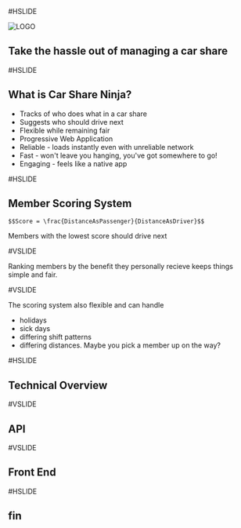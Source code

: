#HSLIDE

![LOGO](https://carshare.ninja/assets/icons/android-chrome-192x192.png)

## Take the hassle out of managing a car share

#HSLIDE

## What is Car Share Ninja?

- Tracks of who does what in a car share <!-- .element: class="fragment" data-fragment-index="1" -->
- Suggests who should drive next <!-- .element: class="fragment" data-fragment-index="2" -->
- Flexible while remaining fair <!-- .element: class="fragment" data-fragment-index="3" -->
- Progressive Web Application <!-- .element: class="fragment" data-fragment-index="4" -->
 - Reliable - loads instantly even with unreliable network
 - Fast - won't leave you hanging, you've got somewhere to go!
 - Engaging - feels like a native app

#HSLIDE

## Member Scoring System

`$$Score = \frac{DistanceAsPassenger}{DistanceAsDriver}$$`

Members with the lowest score should drive next <!-- .element: class="fragment" data-fragment-index="2" -->

#VSLIDE

Ranking members by the benefit they personally recieve keeps things simple and fair.

#VSLIDE

The scoring system also flexible and can handle
- holidays <!-- .element: class="fragment" data-fragment-index="1" -->
- sick days <!-- .element: class="fragment" data-fragment-index="2" -->
- differing shift patterns <!-- .element: class="fragment" data-fragment-index="3" -->
- differing distances. Maybe you pick a member up on the way? <!-- .element: class="fragment" data-fragment-index="4" -->

#HSLIDE

## Technical Overview

#VSLIDE

## API

#VSLIDE

## Front End

#HSLIDE

## fin
